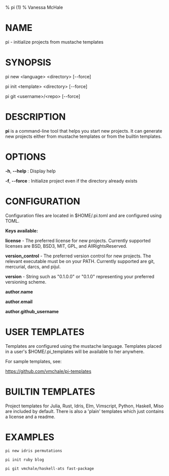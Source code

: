 % pi (1)
% Vanessa McHale

# NAME

pi - initialize projects from mustache templates

# SYNOPSIS

  pi new \<language\> \<directory\> [--force]

  pi init \<template\> \<directory\> [--force]

  pi git \<username\>/\<repo\> [--force]

# DESCRIPTION

**pi** is a command-line tool that helps you start new projects. It can generate
new projects either from mustache templates or from the builtin templates.

# OPTIONS

**-h**, **--help**
:   Display help

**-f**, **--force**
:   Initialize project even if the directory already exists

# CONFIGURATION

Configuration files are located in $HOME/.pi.toml and are configured using TOML.

**Keys available:**

  **license** - The preferred license for new projects. Currently supported
  licenses are BSD, BSD3, MIT, GPL, and AllRightsReserved.

  **version_control** - The preferred version control for new projects. The
  relevant executable must be on your PATH. Currently supported are git,
  mercurial, darcs, and pijul.

  **version** - String such as "0.1.0.0" or "0.1.0" representing your preferred
  versioning scheme.

  **author.name**

  **author.email**

  **author.github_username**

# USER TEMPLATES

Templates are configured using the mustache language. Templates placed in a
user's $HOME/.pi_templates will be available to her anywhere.

For sample templates, see:

  https://github.com/vmchale/pi-templates

# BUILTIN TEMPLATES

Project templates for Julia, Rust, Idris, Elm, Vimscript, Python, Haskell, Miso
are included by default. There is also a 'plain' templates which just contains a
license and a readme.

# EXAMPLES

```
pi new idris permutations
```

```
pi init ruby blog
```

```
pi git vmchale/haskell-ats fast-package
```
